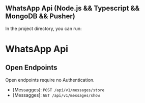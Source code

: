 ## WhatsApp Api (Node.js && Typescript && MongoDB && Pusher)

<!-- <img src="" alt="WhatsApp Api" /> -->

In the project directory, you can run:

# WhatsApp Api

## Open Endpoints

Open endpoints require no Authentication.

* [Messagges]: `POST /api/v1/messages/store`
* [Messagges]: `GET /api/v1/messages/show`
